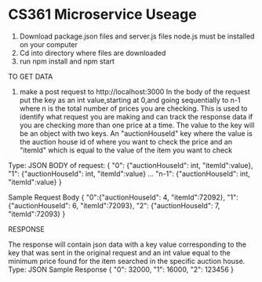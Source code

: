 # CS361 Microservice Useage


1) Download package.json files and server.js files
node.js must be installed on your computer 
2) Cd into directory where files are downloaded 
3) run npm install and npm start 

TO GET DATA 
1) make a post request to http://localhost:3000
In the body of the request put the key as an int value,starting at 0,and going sequentially to n-1
where n is the total number of prices you are checking. This is used to identify what request you are making and can track the response data if you are checking more than one price at a time.
The value to the key will be an object with two keys. 
An "auctionHouseId" key where the value is the auction house id of where you want to check the price
and an "itemId" which is equal to the value of the item you want to check 

 

Type: JSON 
BODY of request:
{
"0": {"auctionHouseId": int,
"itemId":value},
"1": {"auctionHouseId": int,
"itemId":value}
...
"n-1":  {"auctionHouseId": int,
"itemId":value}
}

Sample Request Body
{
"0":{"auctionHouseId": 4,
"itemId":72092},
"1": {"auctionHouseId": 6,
"itemId":72093},
"2": {"auctionHouseId": 7,
"itemId":72093}
}

RESPONSE

The response will contain json data with a key value corresponding to the key that was sent in the original request and an int value equal to the minimum price found for the item searched in the specific auction house.
Type: JSON 
Sample Response 
{
  "0": 32000,
  "1": 16000,
  "2": 123456
}
